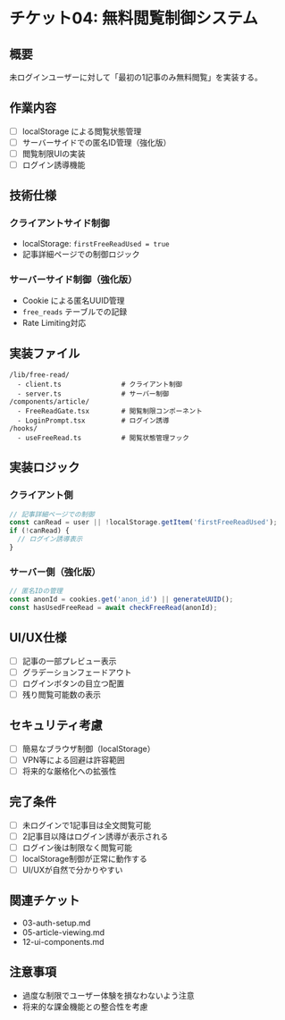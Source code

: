 # チケット04: 無料閲覧制御システム

## 概要
未ログインユーザーに対して「最初の1記事のみ無料閲覧」を実装する。

## 作業内容
- [ ] localStorage による閲覧状態管理
- [ ] サーバーサイドでの匿名ID管理（強化版）
- [ ] 閲覧制限UIの実装
- [ ] ログイン誘導機能

## 技術仕様

### クライアントサイド制御
- localStorage: `firstFreeReadUsed = true`
- 記事詳細ページでの制御ロジック

### サーバーサイド制御（強化版）
- Cookie による匿名UUID管理
- `free_reads` テーブルでの記録
- Rate Limiting対応

## 実装ファイル
```
/lib/free-read/
  - client.ts               # クライアント制御
  - server.ts               # サーバー制御
/components/article/
  - FreeReadGate.tsx        # 閲覧制限コンポーネント
  - LoginPrompt.tsx         # ログイン誘導
/hooks/
  - useFreeRead.ts          # 閲覧状態管理フック
```

## 実装ロジック

### クライアント側
```typescript
// 記事詳細ページでの制御
const canRead = user || !localStorage.getItem('firstFreeReadUsed');
if (!canRead) {
  // ログイン誘導表示
}
```

### サーバー側（強化版）
```typescript
// 匿名IDの管理
const anonId = cookies.get('anon_id') || generateUUID();
const hasUsedFreeRead = await checkFreeRead(anonId);
```

## UI/UX仕様
- [ ] 記事の一部プレビュー表示
- [ ] グラデーションフェードアウト
- [ ] ログインボタンの目立つ配置
- [ ] 残り閲覧可能数の表示

## セキュリティ考慮
- [ ] 簡易なブラウザ制御（localStorage）
- [ ] VPN等による回避は許容範囲
- [ ] 将来的な厳格化への拡張性

## 完了条件
- [ ] 未ログインで1記事目は全文閲覧可能
- [ ] 2記事目以降はログイン誘導が表示される
- [ ] ログイン後は制限なく閲覧可能
- [ ] localStorage制御が正常に動作する
- [ ] UI/UXが自然で分かりやすい

## 関連チケット
- 03-auth-setup.md
- 05-article-viewing.md
- 12-ui-components.md

## 注意事項
- 過度な制限でユーザー体験を損なわないよう注意
- 将来的な課金機能との整合性を考慮